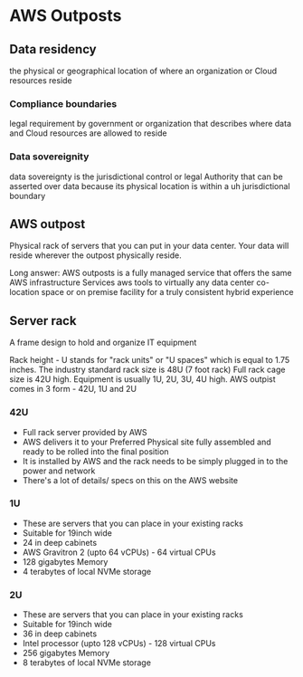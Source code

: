 # AWS Outposts

## Data residency

the physical or geographical location of where an organization or Cloud resources reside

### Compliance boundaries

legal requirement by government or organization that describes where data and Cloud resources are allowed to reside

### Data sovereignity

data sovereignty is the jurisdictional control or legal Authority that can be asserted over data because its physical location is within a uh jurisdictional boundary

## AWS outpost

Physical rack of servers that you can put in your data center. Your data will reside wherever the outpost physically reside.

Long answer: AWS outposts is a fully managed service that offers the same AWS infrastructure Services aws tools to virtually any data center co-location space or on premise facility for a truly consistent hybrid experience

## Server rack
A frame design to hold and organize IT equipment

Rack height - U stands for "rack units" or "U spaces" which is equal to 1.75 inches. The industry standard rack size is 48U (7 foot rack)
Full rack cage size is 42U high.
Equipment is usually 1U, 2U, 3U, 4U high.
AWS outpist comes in 3 form - 42U, 1U and 2U

### 42U

- Full rack server provided by AWS
- AWS delivers it to your Preferred Physical site fully assembled and ready to be rolled into the final position 
- It is installed by AWS and the rack needs to be simply plugged in to the power and network 
- There's a lot of details/ specs on this on the AWS website

### 1U

- These are servers that you can place in your existing racks
- Suitable for 19inch wide 
- 24 in deep cabinets 
- AWS Gravitron 2 (upto 64 vCPUs) - 64 virtual CPUs 
- 128 gigabytes Memory 
- 4 terabytes of local NVMe storage

### 2U

- These are servers that you can place in your existing racks
- Suitable for 19inch wide 
- 36 in deep cabinets 
- Intel processor (upto 128 vCPUs) - 128 virtual CPUs 
- 256 gigabytes Memory 
- 8 terabytes of local NVMe storage  